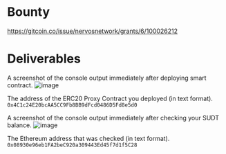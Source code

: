 # Bounty 
https://gitcoin.co/issue/nervosnetwork/grants/6/100026212

# Deliverables
A screenshot of the console output immediately after deploying smart contract.
![image](https://user-images.githubusercontent.com/9086733/128265177-bae50d6b-f9e2-43a1-acab-c61c688c89fb.png)

The address of the ERC20 Proxy Contract you deployed (in text format).  
```0x4C1c24E20bcAA5CC9Fb8BB9dFcd0486D5Fd8e5d0```

A screenshot of the console output immediately after checking your SUDT balance.
![image](https://user-images.githubusercontent.com/9086733/128265334-875dcea8-58d6-4ce6-b52c-5fc1476cb22c.png)

The Ethereum address that was checked (in text format).  
```0x08930e96eb1FA2beC920a309443Ed45f7d1f5C28```
